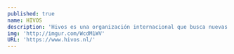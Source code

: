 ```yaml
---
published: true
name: HIVOS
description: 'Hivos es una organización internacional que busca nuevas soluciones a los problemas globales persistentes. Hivos se opone a la discriminación, la desigualdad, el abuso de poder y el uso no sostenible de los recursos de nuestro planeta. Su principal objetivo es lograr el cambio estructural, trabajando con empresas innovadoras, los ciudadanos y sus organizaciones. Hivos comparte con ellos el sueño de las economías sostenibles y sociedades inclusivas. Hivos coopera con varios socios en cuatro continentes, desarrollando y apoyando proyectos que pueden ser de gran escala y a largo plazo, pero también pequeños y experimentales. Lo que los socios de Hivos tienen en común es que tratan de lograr un cambio social a través de formas innovadoras.'
img: 'http://imgur.com/WcdM1WV'
URL: 'https://www.hivos.nl/'
---
```


